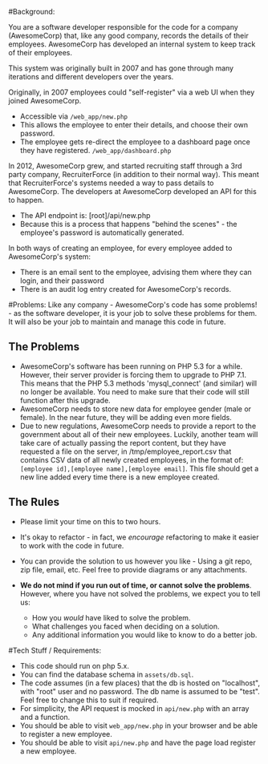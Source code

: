 #Background:

You are a software developer responsible for the code for a company (AwesomeCorp) that, like any good company, records the details of their employees. AwesomeCorp has developed an internal system to keep track of their employees. 

This system was originally built in 2007 and has gone through many iterations and different developers over the years. 

Originally, in 2007 employees could "self-register" via a web UI when they joined AwesomeCorp.

 - Accessible via `/web_app/new.php`
 - This allows the employee to enter their details, and choose their own password.
 - The employee gets re-direct the employee to a dashboard page once they have registered. `/web_app/dashboard.php`

In 2012, AwesomeCorp grew, and started recruiting staff through a 3rd party company, RecruiterForce (in addition to their normal way). This meant that RecruiterForce's systems needed a way to pass details to AwesomeCorp. The developers at AwesomeCorp developed an API for this to happen.

 - The API endpoint is: [root]/api/new.php
 - Because this is a process that happens "behind the scenes" - the employee's password is automatically generated.

In both ways of creating an employee, for every employee added to AwesomeCorp's system:

 - There is an email sent to the employee, advising them where they can login, and their password
 - There is an audit log entry created for AwesomeCorp's records.


#Problems:
Like any company - AwesomeCorp's code has some problems! - as the software developer, it is your job to solve these problems for them. It will also be your job to maintain and manage this code in future.  

## The Problems
 - AwesomeCorp's software has been running on PHP 5.3 for a while. However, their server provider is forcing them to upgrade to PHP 7.1. This means that the PHP 5.3 methods 'mysql_connect' (and similar) will no longer be available. You need to make sure that their code will still function after this upgrade.
 - AwesomeCorp needs to store new data for employee gender (male or female). In the near future, they will be adding even more fields.
 - Due to new regulations, AwesomeCorp needs to provide a report to the government about all of their new employees. Luckily, another team will take care of actually passing the report content, but they have requested a file on the server, in /tmp/employee_report.csv that contains CSV data of all newly created employees, in the format of: `[employee id],[employee name],[employee email]`. This file should get a new line added every time there is a new employee created.

## The Rules
 - Please limit your time on this to two hours.
 - It's okay to refactor - in fact, we _encourage_ refactoring to make it easier to work with the code in future. 
 - You can provide the solution to us however you like - Using a git repo, zip file, email, etc. Feel free to provide diagrams or any attachments.
 
 - **We do not mind if you run out of time, or cannot solve the problems**. However, where you have not solved the problems, we expect you to tell us:
     - How you _would_ have liked to solve the problem.
     - What challenges you faced when deciding on a solution.
     - Any additional information you would like to know to do a better job.
  


#Tech Stuff / Requirements:
- This code should run on php 5.x. 
- You can find the database schema in `assets/db.sql`.
- The code assumes (in a few places) that the db is hosted on "localhost", with "root" user and no password. The db name is assumed to be "test". Feel free to change this to suit if required.
- For simplicity, the API request is mocked in `api/new.php` with an array and a function.
- You should be able to visit `web_app/new.php` in your browser and be able to register a new employee.
- You should be able to visit `api/new.php` and have the page load register a new employee.



